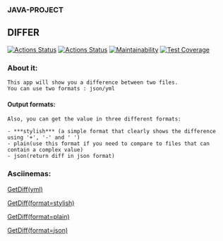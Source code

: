 ### JAVA-PROJECT 
## DIFFER
[![Actions Status](https://github.com/markiMiracle/java-project-71/actions/workflows/hexlet-check.yml/badge.svg)](https://github.com/markiMiracle/java-project-71/actions)
[![Actions Status](https://github.com/markiMiracle/java-project-71/actions/workflows/tests.yml/badge.svg)](https://github.com/markiMiracle/java-project-71/actions)
[![Maintainability](https://api.codeclimate.com/v1/badges/fb08ff0fe34105eb7e2b/maintainability)](https://codeclimate.com/github/markiMiracle/java-project-71/maintainability)
[![Test Coverage](https://api.codeclimate.com/v1/badges/fb08ff0fe34105eb7e2b/test_coverage)](https://codeclimate.com/github/markiMiracle/java-project-71/test_coverage)

### About it:
    This app will show you a difference between two files.
    You can use two formats : json/yml
    
#### Output formats:
    Also, you can get the value in three different formats:
    
    - ***stylish*** (a simple format that clearly shows the difference using '+', '-' and ' ')
    - plain(use this format if you need to compare to files that can contain a complex value)
    - json(return diff in json format)
    
### Asciinemas:
[GetDiff(yml)](https://asciinema.org/a/jWwxR8u1VLmqutPIOgxq7WZsy)

[GetDiff(format=stylish)](https://asciinema.org/a/DouPELEDveSNXuxf80Tq3TXP1)

[GetDiff(format=plain)](https://asciinema.org/a/jgGNAppHIlEfPayclT0weF3fi)

[GetDiff(format=json)](https://asciinema.org/a/IE0zE3NwS3EKrJ4N54R7c8VXB)


